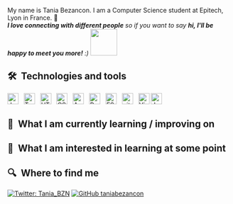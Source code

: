 My name is Tania Bezancon. I am a Computer Science student at Epitech, Lyon in France. 🥐
<br />
 <em><b>I love connecting with different people</b> so if you want to say <b>hi, I'll be happy to meet you more!</b> :)</em> 
 <img src="https://media.giphy.com/media/LnQjpWaON8nhr21vNW/giphy.gif" width="60">

## 🛠  Technologies and tools

<a name="learning-now"></a>
<img src="https://img.shields.io/badge/JavaScript-282C34?logo=javascript&logoColor=F7DF1E" alt="JavaScript logo" title="JavaScript" height="25" />
&nbsp;
<img src="https://img.shields.io/badge/TypeScript-282C34?logo=typescript&logoColor=3178C6" alt="TypeScript logo" title="TypeScript" height="25" />
&nbsp;
<img src="https://img.shields.io/badge/HTML5-282C34?logo=html5&logoColor=E34F26" alt="HTML5 logo" title="HTML5" height="25" />
&nbsp;
<img src="https://img.shields.io/badge/CSS3-282C34?logo=css3&logoColor=1572B6" alt="CSS3 logo" title="CSS3" height="25" />
&nbsp;
<img src="https://img.shields.io/badge/Android-282C34?logo=android&logoColor=3DDC84" alt="Android logo" title="Android" height="25" />
&nbsp;
<img src="https://img.shields.io/badge/React Native-282C34?logo=react&logoColor=61DAFB" alt="React Native logo" title="React Native" height="25" />
&nbsp;
<img src="https://img.shields.io/badge/ESLint-282C34?logo=eslint&logoColor=4B32C3" alt="ESLint logo" title="ESLint" height="25" />
&nbsp;
<img src="https://img.shields.io/badge/git-282C34?logo=git&logoColor=F05032" alt="git logo" title="git" height="25" />
&nbsp;
<img src="https://img.shields.io/badge/VS%20Code-282C34?logo=visual-studio-code&logoColor=007ACC" alt="Visual Studio Code logo" title="Visual Studio Code" height="25" />
<img src="https://img.shields.io/badge/Jest-282C34?logo=jest&logoColor=C21325" alt="Jest logo" title="Jest" height="25" />

## 📖  What I am currently learning / improving on

## 👾  What I am interested in learning at some point

## 🔍  Where to find me
[![Twitter: Tania_BZN](https://img.shields.io/twitter/follow/Tania_BZN?style=social)](https://twitter.com/Tania_BZN)
[![GitHub taniabezancon](https://img.shields.io/github/followers/taniabezancon?label=follow&style=social)](https://github.com/taniabezancon)
